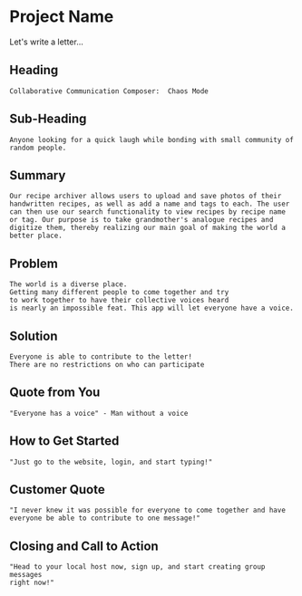 # Project Name #

Let's write a letter...

<!--
> This material was originally posted [here](http://www.quora.com/What-is-Amazons-approach-to-product-development-and-product-management). It is reproduced here for posterities sake.

There is an approach called "working backwards" that is widely used at Amazon. They work backwards from the customer, rather than starting with an idea for a product and trying to bolt customers onto it. While working backwards can be applied to any specific product decision, using this approach is especially important when developing new products or features.

For new initiatives a product manager typically starts by writing an internal press release announcing the finished product. The target audience for the press release is the new/updated product's customers, which can be retail customers or internal users of a tool or technology. Internal press releases are centered around the customer problem, how current solutions (internal or external) fail, and how the new product will blow away existing solutions.

If the benefits listed don't sound very interesting or exciting to customers, then perhaps they're not (and shouldn't be built). Instead, the product manager should keep iterating on the press release until they've come up with benefits that actually sound like benefits. Iterating on a press release is a lot less expensive than iterating on the product itself (and quicker!).

If the press release is more than a page and a half, it is probably too long. Keep it simple. 3-4 sentences for most paragraphs. Cut out the fat. Don't make it into a spec. You can accompany the press release with a FAQ that answers all of the other business or execution questions so the press release can stay focused on what the customer gets. My rule of thumb is that if the press release is hard to write, then the product is probably going to suck. Keep working at it until the outline for each paragraph flows.

Oh, and I also like to write press-releases in what I call "Oprah-speak" for mainstream consumer products. Imagine you're sitting on Oprah's couch and have just explained the product to her, and then you listen as she explains it to her audience. That's "Oprah-speak", not "Geek-speak".

Once the project moves into development, the press release can be used as a touchstone; a guiding light. The product team can ask themselves, "Are we building what is in the press release?" If they find they're spending time building things that aren't in the press release (overbuilding), they need to ask themselves why. This keeps product development focused on achieving the customer benefits and not building extraneous stuff that takes longer to build, takes resources to maintain, and doesn't provide real customer benefit (at least not enough to warrant inclusion in the press release).
 -->

## Heading ##
    Collaborative Communication Composer:  Chaos Mode
## Sub-Heading ##
    Anyone looking for a quick laugh while bonding with small community of
    random people.
## Summary ##
    Our recipe archiver allows users to upload and save photos of their handwritten recipes, as well as add a name and tags to each. The user can then use our search functionality to view recipes by recipe name or tag. Our purpose is to take grandmother's analogue recipes and digitize them, thereby realizing our main goal of making the world a better place.
## Problem ##
    The world is a diverse place.
    Getting many different people to come together and try
    to work together to have their collective voices heard
    is nearly an impossible feat. This app will let everyone have a voice.
## Solution ##
    Everyone is able to contribute to the letter!
    There are no restrictions on who can participate
## Quote from You ##
    "Everyone has a voice" - Man without a voice
## How to Get Started ##
    "Just go to the website, login, and start typing!"
## Customer Quote ##
    "I never knew it was possible for everyone to come together and have
    everyone be able to contribute to one message!"
## Closing and Call to Action ##
    "Head to your local host now, sign up, and start creating group messages
    right now!"
